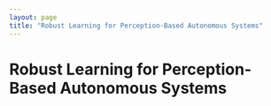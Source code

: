 ```yaml
---
layout: page
title: "Robust Learning for Perception-Based Autonomous Systems"
---
```


# Robust Learning for Perception-Based Autonomous Systems
